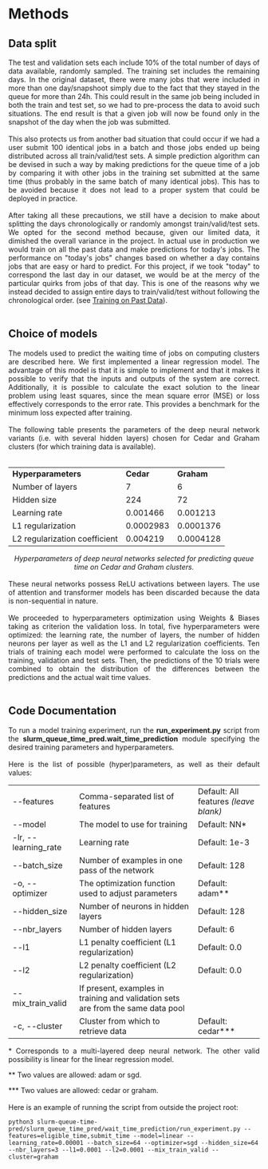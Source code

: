 # Methods


## Data split

<div align="justify">The test and validation sets each include 10% of the total number of days of data available, randomly sampled. The training set includes the remaining days. In the original dataset, there were many jobs that were included in more than one day/snapshoot simply due to the fact that they stayed in the queue for more than 24h. This could result in the same job being included in both the train and test set, so we had to pre-process the data to avoid such situations. The end result is that a given job will now be found only in the snapshot of the day when the job was submitted.
<br></br>
This also protects us from another bad situation that could occur if we had a user submit 100 identical jobs in a batch and those jobs ended up being distributed across all train/valid/test sets. A simple prediction algorithm can be devised in such a way by making predictions for the queue time of a job by comparing it with other jobs in the training set submitted at the same time (thus probably in the same batch of many identical jobs). This has to be avoided because it does not lead to a proper system that could be deployed in practice. 
<br></br>
After taking all these precautions, we still have a decision to make about splitting the days chronologically or randomly amongst train/valid/test sets. We opted for the second method because, given our limited data, it dimished the overall variance in the project. In actual use in production we would train on all the past data and make predictions for today's jobs. The performance on "today's jobs" changes based on whether a day contains jobs that are easy or hard to predict. For this project, if we took "today" to correspond the last day in our dataset, we would be at the mercy of the particular quirks from jobs of that day. This is one of the reasons why we instead decided to assign entire days to train/valid/test without following the chronological order. (see <a href="docs/3_Train_on_past_data">Training on Past Data</a>).
<br></br>
</div>

## Choice of models

<div align="justify">The models used to predict the waiting time of jobs on computing clusters are described here. We first implemented a linear regression model. The advantage of this model is that it is simple to implement and that it makes it possible to verify that the inputs and outputs of the system are correct. Additionally, it is possible to calculate the exact solution to the linear problem using least squares, since the mean square error (MSE) or loss effectively corresponds to the error rate. This provides a benchmark for the minimum loss expected after training.
<br></br>
The following table presents the parameters of the deep neural network variants (i.e. with several hidden layers) chosen for Cedar and Graham clusters (for which training data is available).
<br></br>
<div align="center">
<table>
  <tr>
   <td><strong>Hyperparameters</strong>
   </td>
   <td><strong>Cedar</strong>
   </td>
   <td><strong>Graham</strong>
   </td>
  </tr>
  <tr>
   <td>Number of layers
   </td>
   <td>7
   </td>
   <td>6
   </td>
  </tr>
  <tr>
   <td>Hidden size
   </td>
   <td>224
   </td>
   <td>72
   </td>
  </tr>
  <tr>
   <td>Learning rate
   </td>
   <td>0.001466
   </td>
   <td>0.001213
   </td>
  </tr>
  <tr>
   <td>L1 regularization
   </td>
   <td>0.0002983
   </td>
   <td>0.0001376
   </td>
  </tr>
  <tr>
   <td>L2 regularization coefficient
   </td>
   <td>0.004219
   </td>
   <td>0.0004128
   </td>
  </tr>
</table>
<i>Hyperparameters of deep neural networks selected for predicting queue time on Cedar and Graham clusters.
</i>
</div>
<br>
These neural networks possess ReLU activations between layers. The use of attention and transformer models has been discarded because the data is non-sequential in nature.
<br></br>
We proceeded to hyperparameters optimization using Weights & Biases taking as criterion the validation loss. In total, five hyperparameters were optimized: the learning rate, the number of layers, the number of hidden neurons per layer as well as the L1 and L2 regularization coefficients. Ten trials of training each model were performed to calculate the loss on the training, validation and test sets. Then, the predictions of the 10 trials were combined to obtain the distribution of the differences between the predictions and the actual wait time values.
<br></br>
</div>

## Code Documentation

<div align="justify">To run a model training experiment, run the <b>run_experiment.py</b> script from the <b>slurm_queue_time_pred.wait_time_prediction</b> module specifying the desired training parameters and hyperparameters.
<br></br>
Here is the list of possible (hyper)parameters, as well as their default values:
</div>
<table>
 <tr>
  <td>--features
  </td>	 	
  <td>Comma-separated list of features
  </td>
  <td>Default: All features <i>(leave blank)</i>
  </td>
 </tr>
  <tr>
  <td>--model
  </td>	 	
  <td>The model to use for training
  </td>
  <td>Default: NN*
  </td>
 </tr>
 <tr>
  <td>-lr, --learning_rate
  </td>	 	
  <td>Learning rate
  </td>
  <td>Default: 1e-3
  </td>
 </tr>
 <tr>
  <td>--batch_size
  </td>	 	
  <td>Number of examples in one pass of the network
  </td>
  <td>Default: 128
  </td>
 </tr>
 <tr>
  <td>-o, --optimizer
  </td>	 	
  <td>The optimization function used to adjust parameters
  </td>
  <td>Default: adam**
  </td>
 </tr>
 <tr>
  <td>--hidden_size
  </td>	 	
  <td>Number of neurons in hidden layers
  </td>
  <td>Default: 128
  </td>
 </tr>
 <tr>
  <td>--nbr_layers
  </td>	 	
  <td>Number of hidden layers
  </td>
  <td>Default: 6
  </td>
 </tr>
 <tr>
  <td>--l1
  </td>	 	
  <td>L1 penalty coefficient (L1 regularization)
  </td>
  <td>Default: 0.0
  </td>
 </tr>
 <tr>
  <td>--l2
  </td>	 	
  <td>L2 penalty coefficient (L2 regularization)
  </td>
  <td>Default: 0.0
  </td>
 </tr>
 <tr>
  <td>--mix_train_valid
  </td>	 	
  <td>If present, examples in training and validation sets are from the same data pool
  </td>
  <td>
  </td>
 </tr>
 <tr>
  <td>-c, --cluster
  </td>	 	
  <td>Cluster from which to retrieve data
  </td>
  <td>Default: cedar***
  </td>
 </tr>
</table>

<div align="justify">
* Corresponds to a multi-layered deep neural network. The other valid possibility is linear for the linear regression model.

** Two values ​​are allowed: adam or sgd.

*** Two values ​​are allowed: cedar or graham.
<br><br>
Here is an example of running the script from outside the project root:
</div>

```
python3 slurm-queue-time-pred/slurm_queue_time_pred/wait_time_prediction/run_experiment.py --features=eligible_time,submit_time --model=linear -- learning_rate=0.00001 --batch_size=64 --optimizer=sgd --hidden_size=64 --nbr_layers=3 --l1=0.0001 --l2=0.0001 --mix_train_valid --cluster=graham
```
